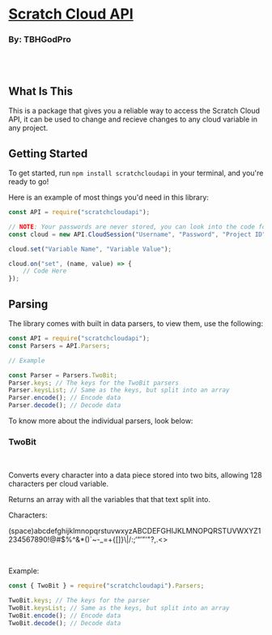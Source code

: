 # [Scratch Cloud API](https://github.com/TBHGodPro/ScratchCloudAPI)

### By: TBHGodPro

<br/><br/>

## What Is This

This is a package that gives you a reliable way to access the Scratch Cloud API, it can be used to change and recieve changes to any cloud variable in any project.

## Getting Started

To get started, run `npm install scratchcloudapi` in your terminal, and you're ready to go!

Here is an example of most things you'd need in this library:

```js
const API = require("scratchcloudapi");

// NOTE: Your passwords are never stored, you can look into the code for proof. We only use your password to login to scratch.
const cloud = new API.CloudSession("Username", "Password", "Project ID");

cloud.set("Variable Name", "Variable Value");

cloud.on("set", (name, value) => {
	// Code Here
});
```

## Parsing

The library comes with built in data parsers, to view them, use the following:

```js
const API = require("scratchcloudapi");
const Parsers = API.Parsers;

// Example

const Parser = Parsers.TwoBit;
Parser.keys; // The keys for the TwoBit parsers
Parser.keysList; // Same as the keys, but split into an array
Parser.encode(); // Encode data
Parser.decode(); // Decode data
```

To know more about the individual parsers, look below:

### TwoBit

<br/>

Converts every character into a data piece stored into two bits, allowing 128 characters per cloud variable.

Returns an array with all the variables that that text split into.

Characters:

(space)abcdefghijklmnopqrstuvwxyzABCDEFGHIJKLMNOPQRSTUVWXYZ1234567890!@#$%^&\*()`~-\_=+{[]}\\|/:;‘“’”\'"?,.<>

<br/>

Example:

```js
const { TwoBit } = require("scratchcloudapi").Parsers;

TwoBit.keys; // The keys for the parser
TwoBit.keysList; // Same as the keys, but split into an array
TwoBit.encode(); // Encode data
TwoBit.decode(); // Decode data
```
